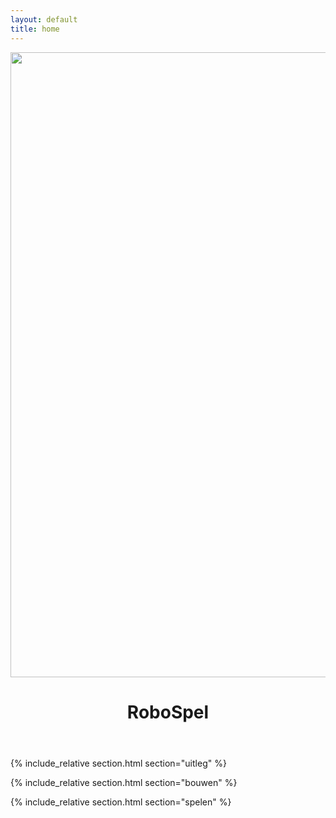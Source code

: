 ```yaml
---
layout: default
title: home
---
```


<header class="text-center">
<div class="container-fluid">
<div class="col-md-4 col-md-offset-4 col-sm-6 col-sm-offset-3 col-xs-8 col-xs-offset-2">
<img src="{{site.baseurl}}/images/robo.svg" class="img-responsive" width="1000px"/>
<h1><span>RoboSpel</span></h1>
</div>
</div>
</header>

{% include_relative section.html section="uitleg" %}

{% include_relative section.html section="bouwen" %}

{% include_relative section.html section="spelen" %}